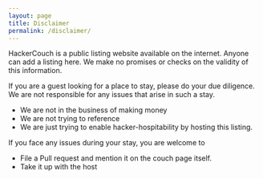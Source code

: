 ```yaml
---
layout: page
title: Disclaimer
permalink: /disclaimer/
---
```


HackerCouch is a public listing website available on the internet. 
Anyone can add a listing here. We make no promises or checks
on the validity of this information.

If you are a guest looking for a place to stay, please
do your due diligence. We are not responsible for any
issues that arise in such a stay.

- We are not in the business of making money
- We are not trying to reference
- We are just trying to enable hacker-hospitability by hosting this listing.

If you face any issues during your stay, you are welcome to

- File a Pull request and mention it on the couch page itself.
- Take it up with the host
